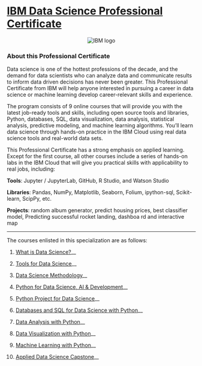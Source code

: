 # [IBM Data Science Professional Certificate](https://www.coursera.org/professional-certificates/ibm-data-science)


<p align="center">
 <img src="https://raw.githubusercontent.com/Thomas-George-T/IBM-Data-Science-Professional-Certification/master/ibm.svg" title="IBM logo" alt = "IBM logo" />
</p>


### About this Professional Certificate

Data science is one of the hottest professions of the decade, and the demand for data scientists who can analyze data and communicate results to inform data driven decisions has never been greater. This Professional Certificate from IBM will help anyone interested in pursuing a career in data science or machine learning develop career-relevant skills and experience. 

The program consists of 9 online courses that will provide you with the latest job-ready tools and skills, including open source tools and libraries, Python, databases, SQL, data visualization, data analysis, statistical analysis, predictive modeling, and machine learning algorithms. You’ll learn data science through hands-on practice in the IBM Cloud using real data science tools and real-world data sets.

This Professional Certificate has a strong emphasis on applied learning. Except for the first course, all other courses include a series of hands-on labs in the IBM Cloud that will give you practical skills with applicability to real jobs, including: 

**Tools**: Jupyter / JupyterLab, GitHub, R Studio, and Watson Studio 

**Libraries**: Pandas, NumPy, Matplotlib, Seaborn, Folium, ipython-sql, Scikit-learn, ScipPy, etc. 

**Projects**: random album generator, predict housing prices, best classifier model, Predicting successful rocket landing, dashboa rd and interactive map

---

The courses enlisted in this specialization are as follows:

1) [What is Data Science?](https://www.coursera.org/learn/what-is-datascience?specialization=ibm-data-science)__

2) [Tools for Data Science](https://www.coursera.org/learn/open-source-tools-for-data-science?specialization=ibm-data-science)__

3) [Data Science Methodology](https://www.coursera.org/learn/data-science-methodology?specialization=ibm-data-science)__

4) [Python for Data Science, AI & Development](https://www.coursera.org/learn/python-for-applied-data-science-ai?specialization=ibm-data-science)__

5) [Python Project for Data Science](https://www.coursera.org/learn/python-project-for-data-science?specialization=ibm-data-science)__

6) [Databases and SQL for Data Science with Python](https://www.coursera.org/learn/sql-data-science?specialization=ibm-data-science)__

7) [Data Analysis with Python](https://www.coursera.org/learn/data-analysis-with-python?specialization=ibm-data-science)__

8) [Data Visualization with Python](https://www.coursera.org/learn/python-for-data-visualization?specialization=ibm-data-science)__

9) [Machine Learning with Python](https://www.coursera.org/learn/machine-learning-with-python?specialization=ibm-data-science)__

10) [Applied Data Science Capstone](https://www.coursera.org/learn/applied-data-science-capstone?specialization=ibm-data-science)__
